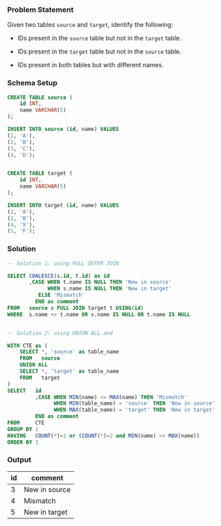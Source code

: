 ### Problem Statement

Given two tables `source` and `target`, identify the following:

- IDs present in the `source` table but not in the `target` table.

- IDs present in the `target` table but not in the `source` table.

- IDs present in both tables but with different names.

### Schema Setup

```sql
CREATE TABLE source (
    id INT, 
    name VARCHAR(5)
);

INSERT INTO source (id, name) VALUES 
(1, 'A'),
(2, 'B'),
(3, 'C'),
(4, 'D');


CREATE TABLE target (
    id INT, 
    name VARCHAR(5)
);

INSERT INTO target (id, name) VALUES 
(1, 'A'),
(2, 'B'),
(4, 'X'),
(5, 'F');
```

### Solution

```sql
-- Solution 1: using FULL OUTER JOIN

SELECT COALESCE(s.id, t.id) as id
       ,CASE WHEN t.name IS NULL THEN 'New in source'
             WHEN s.name IS NULL THEN 'New in target'
          ELSE 'Mismatch' 
         END as comment
FROM   source s FULL JOIN target t USING(id)
WHERE  s.name <> t.name OR s.name IS NULL OR t.name IS NULL


-- Solution 2: using UNION ALL and 

WITH CTE as (
    SELECT *, 'source' as table_name
    FROM   source
    UNION ALL
    SELECT *, 'target' as table_name
    FROM   target
)
SELECT   id
         ,CASE WHEN MIN(name) <> MAX(name) THEN 'Mismatch'
               WHEN MIN(table_name) = 'source' THEN 'New in source'
               WHEN MAX(table_name) = 'target' THEN 'New in target' 
         END as comment
FROM     CTE
GROUP BY 1
HAVING   COUNT(*)=1 or (COUNT(*)=2 and MIN(name) <> MAX(name))
ORDER BY 1
```

### Output

| id  | comment         |
|-----|-----------------|
| 3   | New in source   |
| 4   | Mismatch        |
| 5   | New in target   |

